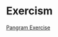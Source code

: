 # Exercism
<A href=www.github.com/pavelpolcr/Exercism/tree/master/csharp/pangram>Pangram Exercise</A>
